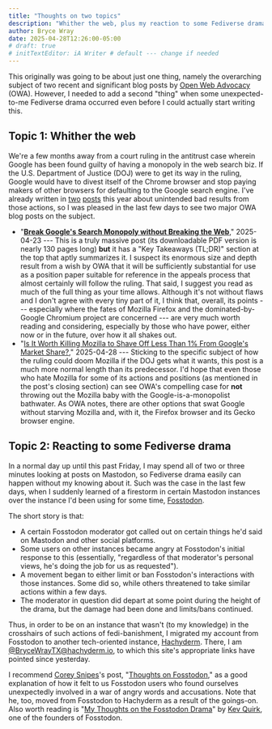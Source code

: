 ```yaml
---
title: "Thoughts on two topics"
description: "Whither the web, plus my reaction to some Fediverse drama."
author: Bryce Wray
date: 2025-04-28T12:26:00-05:00
# draft: true
# initTextEditor: iA Writer # default --- change if needed
---
```


This originally was going to be about just one thing, namely the overarching subject of two recent and significant blog posts by [Open Web Advocacy](https://open-web-advocacy.org/) (OWA). However, I needed to add a second "thing" when some unexpected-to-me Fediverse drama occurred even before I could actually start writing this.

<!--more-->

## Topic 1: Whither the web

We're a few months away from a court ruling in the antitrust case wherein Google has been found guilty of having a monopoly in the web search biz. If the U.S. Department of Justice (DOJ) were to get its way in the ruling, Google would have to divest itself of the Chrome browser and stop paying makers of other browsers for defaulting to the Google search engine. I've already written in [two](/posts/2025/01/mixed-nuts-14/) [posts](/posts/2025/02/browsers-snapshot/) this year about unintended bad results from those actions, so I was pleased in the last few days to see two major OWA blog posts on the subject.

- "**[Break Google's Search Monopoly without Breaking the Web](https://open-web-advocacy.org/blog/break-googles-search-monopoly-without-breaking-the-web/)**," 2025-04-23 --- This is a truly massive post (its downloadable PDF version is nearly 130 pages long) **but** it has a "Key Takeaways (TL;DR)" section at the top that aptly summarizes it. I suspect its enormous size and depth result from a wish by OWA that it will be sufficiently substantial for use as a position paper suitable for reference in the appeals process that almost certainly will follow the ruling. That said, I suggest you read as much of the full thing as your time allows. Although it's not without flaws and I don't agree with every tiny part of it, I think that, overall, its points --- especially where the fates of Mozilla Firefox and the dominated-by-Google Chromium project are concerned --- are very much worth reading and considering, especially by those who have power, either now or in the future, over how it all shakes out.
- "[Is It Worth Killing Mozilla to Shave Off Less Than 1% From Google's Market Share?](https://open-web-advocacy.org/blog/break-googles-search-monopoly-without-breaking-the-web/)," 2025-04-28 --- Sticking to the specific subject of how the ruling could doom Mozilla if the DOJ gets what it wants, this post is a much more normal length than its predecessor. I'd hope that even those who hate Mozilla for some of its actions and positions (as mentioned in the post's closing section) can see OWA's compelling case for **not** throwing out the Mozilla baby with the Google-is-a-monopolist bathwater. As OWA notes, there are other options that swat Google without starving Mozilla and, with it, the Firefox browser and its Gecko browser engine.

## Topic 2: Reacting to some Fediverse drama

In a normal day up until this past Friday, I may spend all of two or three minutes looking at posts on Mastodon, so Fediverse drama easily can happen without my knowing about it. Such was the case in the last few days, when I suddenly learned of a firestorm in certain Mastodon instances over the instance I'd been using for some time, [Fosstodon](https://fosstodon.org).

The short story is that:
- A certain Fosstodon moderator got called out on certain things he'd said on Mastodon and other social platforms.
- Some users on other instances became angry at Fosstodon's initial response to this (essentially, "regardless of that moderator's personal views, he's doing the job for us as requested").
- A movement began to either limit or ban Fosstodon's interactions with those instances. Some did so, while others threatened to take similar actions within a few days.
- The moderator in question did depart at some point during the height of the drama, but the damage had been done and limits/bans continued.

Thus, in order to be on an instance that wasn't (to my knowledge) in the crosshairs of such actions of fedi-banishment, I migrated my account from Fosstodon to another tech-oriented instance, [Hachyderm](https://hachyderm.io). There, I am [@BryceWrayTX@hachyderm.io](https://hachyderm.io/@BryceWrayTX), to which this site's appropriate links have pointed since yesterday.

I recommend [Corey Snipes](https://coreysnipes.com/)'s post, "[Thoughts on Fosstodon](https://coreysnipes.com/thoughts-on-fosstodon.html)," as a good explanation of how it felt to us Fosstodon users who found ourselves unexpectedly involved in a war of angry words and accusations. Note that he, too, moved from Fosstodon to Hachyderm as a result of the goings-on. Also worth reading is "[My Thoughts on the Fosstodon Drama](https://kevquirk.com/blog/my-thoughts-on-the-fosstodon-drama)" by [Kev Quirk](https://kevquirk.com/), one of the founders of Fosstodon. 
